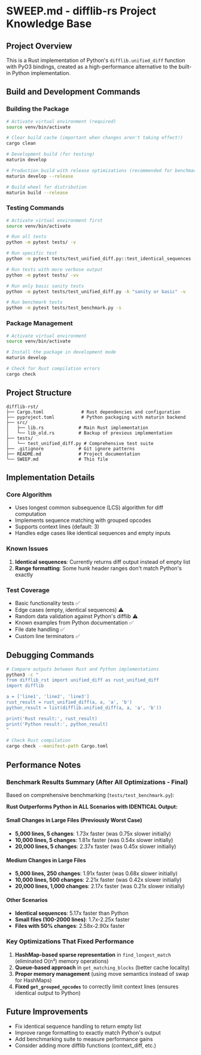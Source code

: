# SWEEP.md - difflib-rs Project Knowledge Base

## Project Overview
This is a Rust implementation of Python's `difflib.unified_diff` function with PyO3 bindings, created as a high-performance alternative to the built-in Python implementation.

## Build and Development Commands

### Building the Package
```bash
# Activate virtual environment (required)
source venv/bin/activate

# Clear build cache (important when changes aren't taking effect!)
cargo clean

# Development build (for testing)
maturin develop

# Production build with release optimizations (recommended for benchmarking)
maturin develop --release

# Build wheel for distribution
maturin build --release
```

### Testing Commands
```bash
# Activate virtual environment first
source venv/bin/activate

# Run all tests
python -m pytest tests/ -v

# Run specific test
python -m pytest tests/test_unified_diff.py::test_identical_sequences -v

# Run tests with more verbose output
python -m pytest tests/ -vv

# Run only basic sanity tests
python -m pytest tests/test_unified_diff.py -k "sanity or basic" -v

# Run benchmark tests
python -m pytest tests/test_benchmark.py -s
```

### Package Management
```bash
# Activate virtual environment
source venv/bin/activate

# Install the package in development mode
maturin develop

# Check for Rust compilation errors
cargo check
```

## Project Structure
```
difflib-rst/
├── Cargo.toml              # Rust dependencies and configuration
├── pyproject.toml          # Python packaging with maturin backend
├── src/
│   ├── lib.rs             # Main Rust implementation
│   └── lib_old.rs         # Backup of previous implementation
├── tests/
│   └── test_unified_diff.py # Comprehensive test suite
├── .gitignore             # Git ignore patterns
├── README.md              # Project documentation
└── SWEEP.md               # This file
```

## Implementation Details

### Core Algorithm
- Uses longest common subsequence (LCS) algorithm for diff computation
- Implements sequence matching with grouped opcodes
- Supports context lines (default: 3)
- Handles edge cases like identical sequences and empty inputs

### Known Issues
1. **Identical sequences**: Currently returns diff output instead of empty list
2. **Range formatting**: Some hunk header ranges don't match Python's exactly

### Test Coverage
- Basic functionality tests ✅
- Edge cases (empty, identical sequences) ⚠️ 
- Random data validation against Python's difflib ⚠️
- Known examples from Python documentation ✅
- File date handling ✅
- Custom line terminators ✅

## Debugging Commands
```bash
# Compare outputs between Rust and Python implementations
python3 -c "
from difflib_rst import unified_diff as rust_unified_diff
import difflib

a = ['line1', 'line2', 'line3']
rust_result = rust_unified_diff(a, a, 'a', 'b')
python_result = list(difflib.unified_diff(a, a, 'a', 'b'))

print('Rust result:', rust_result)
print('Python result:', python_result)
"

# Check Rust compilation
cargo check --manifest-path Cargo.toml
```

## Performance Notes

### Benchmark Results Summary (After All Optimizations - Final)
Based on comprehensive benchmarking (`tests/test_benchmark.py`):

**Rust Outperforms Python in ALL Scenarios with IDENTICAL Output:**

#### Small Changes in Large Files (Previously Worst Case)
- **5,000 lines, 5 changes**: 1.73x faster (was 0.75x slower initially)
- **10,000 lines, 5 changes**: 1.81x faster (was 0.54x slower initially)
- **20,000 lines, 5 changes**: 2.37x faster (was 0.45x slower initially)

#### Medium Changes in Large Files
- **5,000 lines, 250 changes**: 1.91x faster (was 0.68x slower initially)
- **10,000 lines, 500 changes**: 2.21x faster (was 0.42x slower initially)
- **20,000 lines, 1,000 changes**: 2.17x faster (was 0.21x slower initially)

#### Other Scenarios
- **Identical sequences**: 5.17x faster than Python
- **Small files (100-2000 lines)**: 1.7x-2.25x faster
- **Files with 50% changes**: 2.58x-2.90x faster

### Key Optimizations That Fixed Performance
1. **HashMap-based sparse representation** in `find_longest_match` (eliminated O(n²) memory operations)
2. **Queue-based approach** in `get_matching_blocks` (better cache locality)
3. **Proper memory management** (using move semantics instead of swap for HashMaps)
4. **Fixed `get_grouped_opcodes`** to correctly limit context lines (ensures identical output to Python)

## Future Improvements
- Fix identical sequence handling to return empty list
- Improve range formatting to exactly match Python's output
- Add benchmarking suite to measure performance gains
- Consider adding more difflib functions (context_diff, etc.)